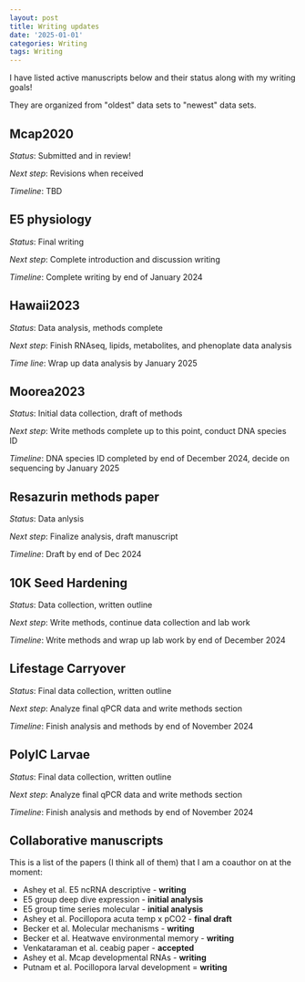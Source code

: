 ```yaml
---
layout: post
title: Writing updates
date: '2025-01-01'
categories: Writing
tags: Writing
---
```


I have listed active manuscripts below and their status along with my writing goals!  

They are organized from "oldest" data sets to "newest" data sets.  

## Mcap2020   

*Status*: Submitted and in review!

*Next step*: Revisions when received 

*Timeline*: TBD

## E5 physiology 

*Status*: Final writing 

*Next step*: Complete introduction and discussion writing 

*Timeline*: Complete writing by end of January 2024

## Hawaii2023

*Status*: Data analysis, methods complete 

*Next step*: Finish RNAseq, lipids, metabolites, and phenoplate data analysis

*Time line*: Wrap up data analysis by January 2025

## Moorea2023

*Status*: Initial data collection, draft of methods

*Next step*: Write methods complete up to this point, conduct DNA species ID 

*Timeline*: DNA species ID completed by end of December 2024, decide on sequencing by January 2025

## Resazurin methods paper 

*Status*: Data anlysis  

*Next step*: Finalize analysis, draft manuscript   

*Timeline*: Draft by end of Dec 2024  

## 10K Seed Hardening 

*Status*: Data collection, written outline

*Next step*: Write methods, continue data collection and lab work

*Timeline*: Write methods and wrap up lab work by end of December 2024 

## Lifestage Carryover 

*Status*: Final data collection, written outline

*Next step*: Analyze final qPCR data and write methods section

*Timeline*: Finish analysis and methods by end of November 2024

## PolyIC Larvae   

*Status*: Final data collection, written outline

*Next step*: Analyze final qPCR data and write methods section

*Timeline*: Finish analysis and methods by end of November 2024

## Collaborative manuscripts 

This is a list of the papers (I think all of them) that I am a coauthor on at the moment:  

- Ashey et al. E5 ncRNA descriptive - **writing**
- E5 group deep dive expression - **initial analysis**
- E5 group time series molecular - **initial analysis**
- Ashey et al. Pocillopora acuta temp x pCO2 - **final draft**
- Becker et al. Molecular mechanisms - **writing**
- Becker et al. Heatwave environmental memory - **writing** 
- Venkataraman et al. ceabig paper - **accepted** 
- Ashey et al. Mcap developmental RNAs - **writing** 
- Putnam et al. Pocillopora larval development = **writing** 




